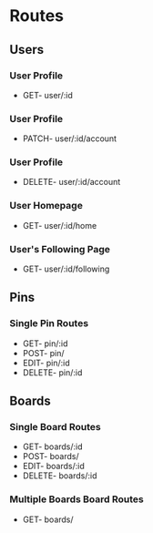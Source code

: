 # Routes

## Users
### User Profile
- GET- user/:id
### User Profile 
- PATCH- user/:id/account
### User Profile
- DELETE- user/:id/account
### User Homepage
- GET- user/:id/home
### User's Following Page
- GET- user/:id/following

## Pins
### Single Pin Routes
- GET- pin/:id
- POST- pin/
- EDIT- pin/:id
- DELETE- pin/:id

## Boards
### Single Board Routes
- GET- boards/:id
- POST- boards/
- EDIT- boards/:id
- DELETE- boards/:id
### Multiple Boards Board Routes
- GET- boards/